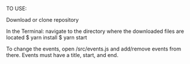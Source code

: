 TO USE:

Download or clone repository

In the Terminal:
navigate to the directory where the downloaded files are located
$ yarn install
$ yarn start

To change the events, open /src/events.js and add/remove events from there.
Events must have a title, start, and end.